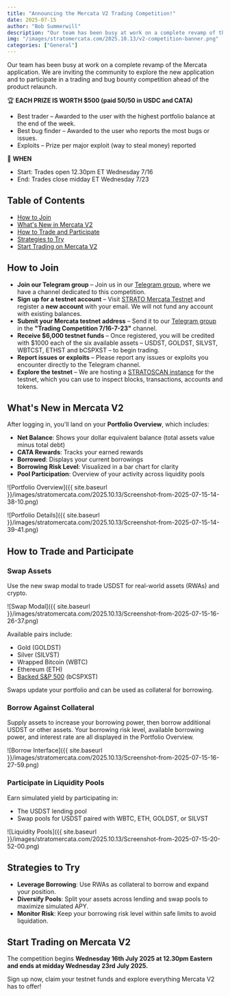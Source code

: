 ```yaml
---
title: "Announcing the Mercata V2 Trading Competition!"
date: 2025-07-15
author: "Bob Summerwill"
description: "Our team has been busy at work on a complete revamp of the Mercata application. We are inviting the community to explore the new application and to participate in a trading and bug bounty competition."
img: "/images/stratomercata.com/2025.10.13/v2-competition-banner.png"
categories: ["General"]
---
```


Our team has been busy at work on a complete revamp of the Mercata application. We are inviting the community to explore the new application and to participate in a trading and bug bounty competition ahead of the product relaunch.

🏆 **EACH PRIZE IS WORTH $500 (paid 50/50 in USDC and CATA)**

- Best trader – Awarded to the user with the highest portfolio balance at the end of the week.
- Best bug finder – Awarded to the user who reports the most bugs or issues.
- Exploits – Prize per major exploit (way to steal money) reported

📅 **WHEN**

- Start: Trades open 12.30pm ET Wednesday 7/16
- End: Trades close midday ET Wednesday 7/23

## Table of Contents

- [How to Join](#how-to-join)
- [What's New in Mercata V2](#whats-new-in-mercata-v2)
- [How to Trade and Participate](#how-to-trade-and-participate)
- [Strategies to Try](#strategies-to-try)
- [Start Trading on Mercata V2](#start-trading-on-mercata-v2)

## How to Join

- **Join our Telegram group** – Join us in our [Telegram group](https://t.me/mercatamarket/), where we have a channel dedicated to this competition.
- **Sign up for a testnet account** – Visit [STRATO Mercata Testnet](https://testnet.stratomercata.com/) and register a **new account** with your email. We will not fund any account with existing balances.
- **Submit your Mercata testnet address** – Send it to our [Telegram group](https://t.me/mercatamarket/) in the **"Trading Competition 7/16-7-23"** channel.
- **Receive $6,000 testnet funds** – Once registered, you will be credited with $1000 each of the six available assets – USDST, GOLDST, SILVST, WBTCST, ETHST and bCSPXST – to begin trading.
- **Report issues or exploits** – Please report any issues or exploits you encounter directly to the Telegram channel.
- **Explore the testnet** – We are hosting a [STRATOSCAN instance](https://stratoscan-testnet.stratomercata.com/) for the testnet, which you can use to inspect blocks, transactions, accounts and tokens.

## What's New in Mercata V2

After logging in, you'll land on your **Portfolio Overview**, which includes:

- **Net Balance**: Shows your dollar equivalent balance (total assets value minus total debt)
- **CATA Rewards**: Tracks your earned rewards
- **Borrowed**: Displays your current borrowings
- **Borrowing Risk Level**: Visualized in a bar chart for clarity
- **Pool Participation**: Overview of your activity across liquidity pools

![Portfolio Overview]({{ site.baseurl }}/images/stratomercata.com/2025.10.13/Screenshot-from-2025-07-15-14-38-10.png)

![Portfolio Details]({{ site.baseurl }}/images/stratomercata.com/2025.10.13/Screenshot-from-2025-07-15-14-39-41.png)

## How to Trade and Participate

### Swap Assets

Use the new swap modal to trade USDST for real-world assets (RWAs) and crypto.

![Swap Modal]({{ site.baseurl }}/images/stratomercata.com/2025.10.13/Screenshot-from-2025-07-15-16-26-37.png)

Available pairs include:

- Gold (GOLDST)
- Silver (SILVST)
- Wrapped Bitcoin (WBTC)
- Ethereum (ETH)
- [Backed S&P 500](https://backed.fi/news-updates/introducing-bcspx) (bCSPXST)

Swaps update your portfolio and can be used as collateral for borrowing.

### Borrow Against Collateral

Supply assets to increase your borrowing power, then borrow additional USDST or other assets. Your borrowing risk level, available borrowing power, and interest rate are all displayed in the Portfolio Overview.

![Borrow Interface]({{ site.baseurl }}/images/stratomercata.com/2025.10.13/Screenshot-from-2025-07-15-16-27-59.png)

### Participate in Liquidity Pools

Earn simulated yield by participating in:

- The USDST lending pool
- Swap pools for USDST paired with WBTC, ETH, GOLDST, or SILVST

![Liquidity Pools]({{ site.baseurl }}/images/stratomercata.com/2025.10.13/Screenshot-from-2025-07-15-20-52-00.png)

## Strategies to Try

- **Leverage Borrowing**: Use RWAs as collateral to borrow and expand your position.
- **Diversify Pools**: Split your assets across lending and swap pools to maximize simulated APY.
- **Monitor Risk**: Keep your borrowing risk level within safe limits to avoid liquidation.

## Start Trading on Mercata V2

The competition begins **Wednesday 16th July 2025 at 12.30pm Eastern and ends at midday Wednesday 23rd July 2025.**

Sign up now, claim your testnet funds and explore everything Mercata V2 has to offer!

